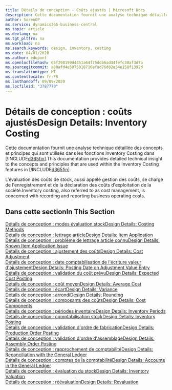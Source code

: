 ```yaml
---
title: Détails de conception - Coûts ajustés | Microsoft Docs
description: Cette documentation fournit une analyse technique détaillée des concepts et principes qui sont utilisés dans les fonctions Inventory Costing dans Business Central.
author: SorenGP
ms.service: dynamics365-business-central
ms.topic: article
ms.devlang: na
ms.tgt_pltfrm: na
ms.workload: na
ms.search.keywords: design, inventory, costing
ms.date: 04/01/2020
ms.author: edupont
ms.openlocfilehash: 65f298199d4451a64f75ddb6ad34fefc30af3d7a
ms.sourcegitcommit: a80afd4e5075018716efad76d82a54e158f1392d
ms.translationtype: HT
ms.contentlocale: fr-FR
ms.lasthandoff: 09/09/2020
ms.locfileid: "3787770"
---
```

# <a name="design-details-inventory-costing"></a><span data-ttu-id="63a4e-103">Détails de conception : coûts ajustés</span><span class="sxs-lookup"><span data-stu-id="63a4e-103">Design Details: Inventory Costing</span></span>
<span data-ttu-id="63a4e-104">Cette documentation fournit une analyse technique détaillée des concepts et principes qui sont utilisés dans les fonctions Inventory Costing dans [!INCLUDE[d365fin](includes/d365fin_md.md)].</span><span class="sxs-lookup"><span data-stu-id="63a4e-104">This documentation provides detailed technical insight to the concepts and principles that are used within the Inventory Costing features in [!INCLUDE[d365fin](includes/d365fin_md.md)].</span></span>  

<span data-ttu-id="63a4e-105">L'évaluation des coûts de stock, aussi appelé gestion des coûts, se charge de l'enregistrement et de la déclaration des coûts d'exploitation de la société.</span><span class="sxs-lookup"><span data-stu-id="63a4e-105">Inventory costing, also referred to as cost management, is concerned with recording and reporting business operating costs.</span></span>  

## <a name="in-this-section"></a><span data-ttu-id="63a4e-106">Dans cette section</span><span class="sxs-lookup"><span data-stu-id="63a4e-106">In This Section</span></span>  
[<span data-ttu-id="63a4e-107">Détails de conception : modes évaluation stock</span><span class="sxs-lookup"><span data-stu-id="63a4e-107">Design Details: Costing Methods</span></span>](design-details-costing-methods.md)  
[<span data-ttu-id="63a4e-108">Détails de conception : lettrage article</span><span class="sxs-lookup"><span data-stu-id="63a4e-108">Design Details: Item Application</span></span>](design-details-item-application.md)  
[<span data-ttu-id="63a4e-109">Détails de conception : problème de lettrage article connu</span><span class="sxs-lookup"><span data-stu-id="63a4e-109">Design Details: Known Item Application Issue</span></span>](design-details-inventory-zero-level-open-item-ledger-entries.md)  
[<span data-ttu-id="63a4e-110">Détails de conception : ajustement des coûts</span><span class="sxs-lookup"><span data-stu-id="63a4e-110">Design Details: Cost Adjustment</span></span>](design-details-cost-adjustment.md)  
[<span data-ttu-id="63a4e-111">Détails de conception : date comptabilisation de l'écriture valeur d'ajustement</span><span class="sxs-lookup"><span data-stu-id="63a4e-111">Design Details: Posting Date on Adjustment Value Entry</span></span>](design-details-inventory-adjustment-value-entry-posting-date.md)  
[<span data-ttu-id="63a4e-112">Détails de conception : validation du coût prévu</span><span class="sxs-lookup"><span data-stu-id="63a4e-112">Design Details: Expected Cost Posting</span></span>](design-details-expected-cost-posting.md)  
[<span data-ttu-id="63a4e-113">Détails de conception : coût moyen</span><span class="sxs-lookup"><span data-stu-id="63a4e-113">Design Details: Average Cost</span></span>](design-details-average-cost.md)  
[<span data-ttu-id="63a4e-114">Détails de conception : écart</span><span class="sxs-lookup"><span data-stu-id="63a4e-114">Design Details: Variance</span></span>](design-details-variance.md)  
[<span data-ttu-id="63a4e-115">Détails de conception : arrondi</span><span class="sxs-lookup"><span data-stu-id="63a4e-115">Design Details: Rounding</span></span>](design-details-rounding.md)  
[<span data-ttu-id="63a4e-116">Détails de conception : composants des coûts</span><span class="sxs-lookup"><span data-stu-id="63a4e-116">Design Details: Cost Components</span></span>](design-details-cost-components.md)  
[<span data-ttu-id="63a4e-117">Détails de conception : périodes inventaire</span><span class="sxs-lookup"><span data-stu-id="63a4e-117">Design Details: Inventory Periods</span></span>](design-details-inventory-periods.md)  
[<span data-ttu-id="63a4e-118">Détails de conception : comptabilisation stock</span><span class="sxs-lookup"><span data-stu-id="63a4e-118">Design Details: Inventory Posting</span></span>](design-details-inventory-posting.md)  
[<span data-ttu-id="63a4e-119">Détails de conception : validation d'ordre de fabrication</span><span class="sxs-lookup"><span data-stu-id="63a4e-119">Design Details: Production Order Posting</span></span>](design-details-production-order-posting.md)  
[<span data-ttu-id="63a4e-120">Détails de conception : validation d'ordre d'assemblage</span><span class="sxs-lookup"><span data-stu-id="63a4e-120">Design Details: Assembly Order Posting</span></span>](design-details-assembly-order-posting.md)  
[<span data-ttu-id="63a4e-121">Détails de conception : rapprochement de comptabilité</span><span class="sxs-lookup"><span data-stu-id="63a4e-121">Design Details: Reconciliation with the General Ledger</span></span>](design-details-reconciliation-with-the-general-ledger.md)  
[<span data-ttu-id="63a4e-122">Détails de conception : comptes de la comptabilité</span><span class="sxs-lookup"><span data-stu-id="63a4e-122">Design Details: Accounts in the General Ledger</span></span>](design-details-accounts-in-the-general-ledger.md)  
[<span data-ttu-id="63a4e-123">Détails de conception : évaluation du stock</span><span class="sxs-lookup"><span data-stu-id="63a4e-123">Design Details: Inventory Valuation</span></span>](design-details-inventory-valuation.md)  
[<span data-ttu-id="63a4e-124">Détails de conception : réévaluation</span><span class="sxs-lookup"><span data-stu-id="63a4e-124">Design Details: Revaluation</span></span>](design-details-revaluation.md)
